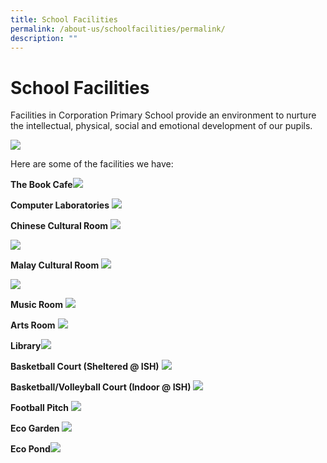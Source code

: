```yaml
---
title: School Facilities
permalink: /about-us/schoolfacilities/permalink/
description: ""
---
```

School Facilities
=================

Facilities in Corporation Primary School provide an environment to nurture the intellectual, physical, social and emotional development of our pupils.

![](/images/CPS.jpg)

Here are some of the facilities we have:

**The Book Cafe**![](/images/Book%20Cafe.jpg)

**Computer Laboratories**
![](/images/comp%20lab.jpg)

**Chinese Cultural Room**
![](/images/Chinese%20Cultural%20Room.jpg)

![](/images/Chinese%20Cultural%20Room%2002.jpg)

**Malay Cultural Room**
![](/images/Malay%20Cultural%20Room%2001.jpg)

![](/images/Malay%20Cultural%20Room%2002.jpg)

**Music Room**
![](/images/Music%20Room.jpg)

**Arts Room**
![](/images/Arts%20Room.jpg)

**Library**![](/images/Library%203.jpg)

**Basketball Court (Sheltered @ ISH)**
![](/images/ISH%20Sport%20Hall%20Open%20Court.jpg)

**Basketball/Volleyball Court (Indoor @ ISH)**
![](/images/Indoor%20Sport%20Hall%20Lvl%204%20(2).jpg)

**Football Pitch**
![](/images/Football%20Pitch%202.jpg)

**Eco Garden**
![](/images/Eco%20Garden.jpg)

**Eco Pond**![](/images/Eco%20Pond.jpg)